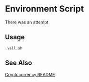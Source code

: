 # Environment Script 

There was an attempt

## Usage ##

```
.\all.sh
```
## See Also ##

[Cryptocurrency README](cryptocurrency/CRYPTOCURRENCY.MD)

